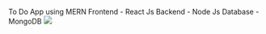 To Do App using MERN
Frontend - React Js
Backend - Node Js
Database - MongoDB
<img src=" ![Screenshot 2024-01-21 140227](https://github.com/rixitgithub/To-Do-App-MERN/assets/128586763/7cee6c55-d844-4231-9378-61b28bd11d85)
"/>
